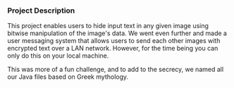 ### Project Description

This project enables users to hide input text in any given image using bitwise manipulation of the image's data.
We went even further and made a user messaging system that allows users to send each other images with encrypted text over a LAN network. However, for the time being you can only do this on your local machine.

This was more of a fun challenge, and to add to the secrecy, we named all our Java files based on Greek mythology.

